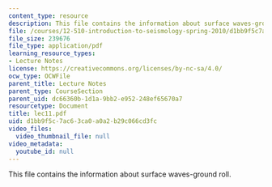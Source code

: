 ```yaml
---
content_type: resource
description: This file contains the information about surface waves-ground roll.
file: /courses/12-510-introduction-to-seismology-spring-2010/d1bb9f5c7ac63ca0a0a2b29c066cd3fc_lec11.pdf
file_size: 239676
file_type: application/pdf
learning_resource_types:
- Lecture Notes
license: https://creativecommons.org/licenses/by-nc-sa/4.0/
ocw_type: OCWFile
parent_title: Lecture Notes
parent_type: CourseSection
parent_uid: dc66360b-1d1a-9bb2-e952-248ef65670a7
resourcetype: Document
title: lec11.pdf
uid: d1bb9f5c-7ac6-3ca0-a0a2-b29c066cd3fc
video_files:
  video_thumbnail_file: null
video_metadata:
  youtube_id: null
---
```

This file contains the information about surface waves-ground roll.
